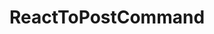 #  ReactToPostCommand

<api-schema openapi-path="../../specifications/shapeUpSwagger2.json" name="ReactToPostCommand"/>